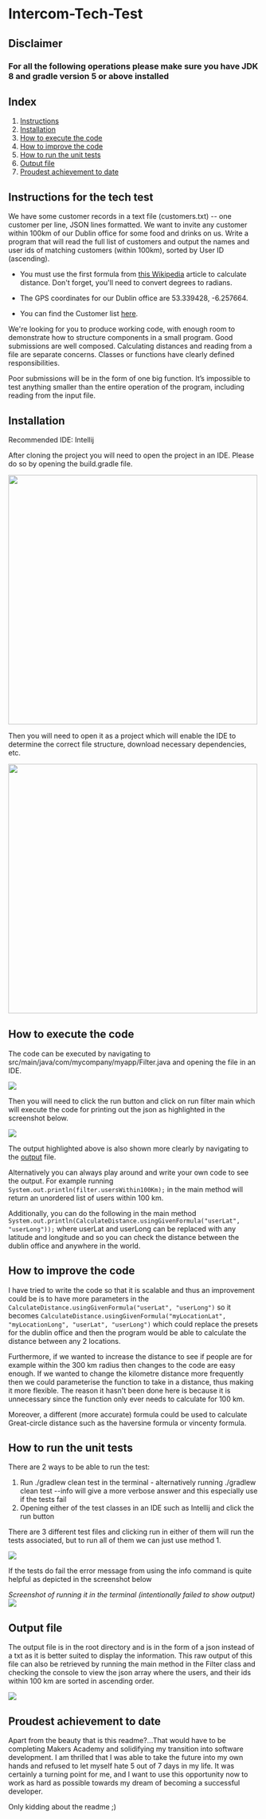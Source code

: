 # Intercom-Tech-Test

## Disclaimer

### For all the following operations please make sure you have JDK 8 and gradle version 5 or above installed

## Index

1. [Instructions](#instructions-for-the-tech-test)
2. [Installation](#installation)
3. [How to execute the code](#how-to-execute-the-code)
4. [How to improve the code](#how-to-improve-the-code)
5. [How to run the unit tests](#how-to-run-the-unit-tests)
6. [Output file](#output-file)
7. [Proudest achievement to date](#proudest-achievement-to-date)

## Instructions for the tech test

We have some customer records in a text file (customers.txt) -- one customer per line, JSON lines formatted. We want to invite any customer within 100km of our Dublin office for some food and drinks on us. 
Write a program that will read the full list of customers and output the names and user ids of matching customers (within 100km), sorted by User ID (ascending).

* You must use the first formula from [this Wikipedia][1] article to calculate distance. Don't forget, you'll need to convert degrees to radians.

* The GPS coordinates for our Dublin office are 53.339428, -6.257664.

* You can find the Customer list [here][2].

We're looking for you to produce working code, with enough room to demonstrate how to structure components in a small program. Good submissions are well composed. Calculating distances and reading from a file are separate concerns. Classes or functions have clearly defined responsibilities. 

Poor submissions will be in the form of one big function. It’s impossible to test anything smaller than the entire operation of the program, including reading from the input file.

## Installation

Recommended IDE: Intellij

After cloning the project you will need to open the project in an IDE. Please do so by opening the build.gradle file.

<img src="screenshots/screenshot6.png" width="500"/>

Then you will need to open it as a project which will enable the IDE to determine the correct file structure, 
download necessary dependencies, etc.

<img src="screenshots/screenshot7.png" width="500"/>

## How to execute the code
The code can be executed by navigating to src/main/java/com/mycompany/myapp/Filter.java and opening the file in an IDE.

![](screenshots/screenshot1.png?raw=true)

Then you will need to click the run button and click on run filter main which will execute the code for printing out the json
as highlighted in the screenshot below.

![](screenshots/screenshot2.png?raw=true)

The output highlighted above is also shown more clearly by navigating to the [output](#output-file) file.

Alternatively you can always play around and write your own code to see the output. For example running `System.out.println(filter.usersWithin100Km);` in the main method 
will return an unordered list of users within 100 km.

Additionally, you can do the following in the main method `System.out.println(CalculateDistance.usingGivenFormula("userLat", "userLong"));` where userLat and userLong can be replaced with
any latitude and longitude and so you can check the distance between the dublin office and anywhere in the world. 

## How to improve the code
I have tried to write the code so that it is scalable and thus an improvement could be is to have more parameters in the `CalculateDistance.usingGivenFormula("userLat", "userLong")` so it becomes `CalculateDistance.usingGivenFormula("myLocationLat", "myLocationLong", "userLat", "userLong")` which could replace the presets for the dublin office and then the program would be able to calculate the distance between any 2 locations.

Furthermore, if we wanted to increase the distance to see if people are for example within the 300 km radius then changes to the code are easy enough. If we wanted to change the kilometre distance 
more frequently then we could parameterise the function to take in a distance, thus making it more flexible. The reason it hasn't been done here is because it is unnecessary since the 
function only ever needs to calculate for 100 km. 

Moreover, a different (more accurate) formula could be used to calculate Great-circle distance such as the haversine formula or vincenty formula.  

## How to run the unit tests

There are 2 ways to be able to run the test:
1. Run ./gradlew clean test in the terminal - alternatively running ./gradlew clean test --info will give a more verbose answer and this especially use if the tests fail
2. Opening either of the test classes in an IDE such as Intellij and click the run button

There are 3 different test files and clicking run in either of them will run the tests associated, but to run all of them we can just use method 1.

![](screenshots/screenshot3.png?raw=true)

If the tests do fail the error message from using the info command is quite helpful as depicted in the screenshot below 

*Screenshot of running it in the terminal (intentionally failed to show output)*
![](screenshots/screenshot5.png?raw=true)

## Output file

The output file is in the root directory and is in the form of a json instead of a txt as it is better suited to display the information.
This raw output of this file can also be retrieved by running the main method in the Filter class and checking the console to view the json array
where the users, and their ids within 100 km are sorted in ascending order.

![](screenshots/screenshot4.png?raw=true)

## Proudest achievement to date

Apart from the beauty that is this readme?...That would have to be completing Makers Academy and solidifying my transition into software development.
I am thrilled that I was able to take the future into my own hands and refused to let myself hate 5 out of 7 days in my life.
It was certainly a turning point for me, and I want to use this opportunity now to work as hard as possible towards my dream of 
becoming a successful developer.

Only kidding about the readme ;)

[1]: https://en.wikipedia.org/wiki/Great-circle_distance
[2]: https://s3.amazonaws.com/intercom-take-home-test/customers.txt#